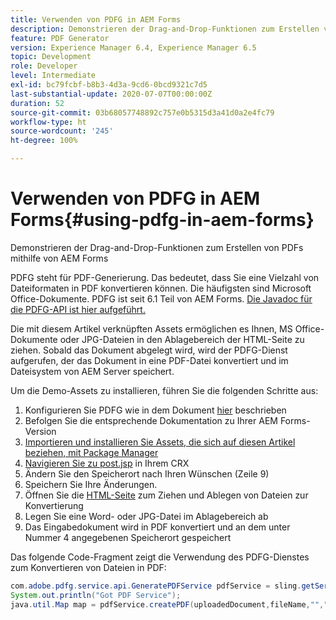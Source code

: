 ```yaml
---
title: Verwenden von PDFG in AEM Forms
description: Demonstrieren der Drag-and-Drop-Funktionen zum Erstellen von PDFs mithilfe von AEM Forms
feature: PDF Generator
version: Experience Manager 6.4, Experience Manager 6.5
topic: Development
role: Developer
level: Intermediate
exl-id: bc79fcbf-b8b3-4d3a-9cd6-0bcd9321c7d5
last-substantial-update: 2020-07-07T00:00:00Z
duration: 52
source-git-commit: 03b68057748892c757e0b5315d3a41d0a2e4fc79
workflow-type: ht
source-wordcount: '245'
ht-degree: 100%

---
```


# Verwenden von PDFG in AEM Forms{#using-pdfg-in-aem-forms}

Demonstrieren der Drag-and-Drop-Funktionen zum Erstellen von PDFs mithilfe von AEM Forms

PDFG steht für PDF-Generierung. Das bedeutet, dass Sie eine Vielzahl von Dateiformaten in PDF konvertieren können. Die häufigsten sind Microsoft Office-Dokumente. PDFG ist seit 6.1 Teil von AEM Forms.
[Die Javadoc für die PDFG-API ist hier aufgeführt.](https://www.adobe.io/experience-manager/reference-materials/6-5/forms/javadocs/index.html?com/adobe/fd/output/api/OutputService.html)

Die mit diesem Artikel verknüpften Assets ermöglichen es Ihnen, MS Office-Dokumente oder JPG-Dateien in den Ablagebereich der HTML-Seite zu ziehen. Sobald das Dokument abgelegt wird, wird der PDFG-Dienst aufgerufen, der das Dokument in eine PDF-Datei konvertiert und im Dateisystem von AEM Server speichert.

Um die Demo-Assets zu installieren, führen Sie die folgenden Schritte aus:

1. Konfigurieren Sie PDFG wie in dem Dokument [hier](https://helpx.adobe.com/de/experience-manager/6-4/forms/using/install-configure-pdf-generator.html) beschrieben
1. Befolgen Sie die entsprechende Dokumentation zu Ihrer AEM Forms-Version
1. [Importieren und installieren Sie Assets, die sich auf diesen Artikel beziehen, mit Package Manager](assets/createpdfgdemov2.zip)
1. [Navigieren Sie zu post.jsp](http://localhost:4502/apps/AemFormsSamples/components/createPDF/POST.jsp) in Ihrem CRX
1. Ändern Sie den Speicherort nach Ihren Wünschen (Zeile 9)
1. Speichern Sie Ihre Änderungen.
1. Öffnen Sie die [HTML-Seite](http://localhost:4502/content/DocumentServices/CreatePDFG.html) zum Ziehen und Ablegen von Dateien zur Konvertierung
1. Legen Sie eine Word- oder JPG-Datei im Ablagebereich ab
1. Das Eingabedokument wird in PDF konvertiert und an dem unter Nummer 4 angegebenen Speicherort gespeichert

Das folgende Code-Fragment zeigt die Verwendung des PDFG-Dienstes zum Konvertieren von Dateien in PDF:

```java
com.adobe.pdfg.service.api.GeneratePDFService pdfService = sling.getService(com.adobe.pdfg.service.api.GeneratePDFService.class);
System.out.println("Got PDF Service");
java.util.Map map = pdfService.createPDF(uploadedDocument,fileName,"","Standard","No Security", null, null);
```

